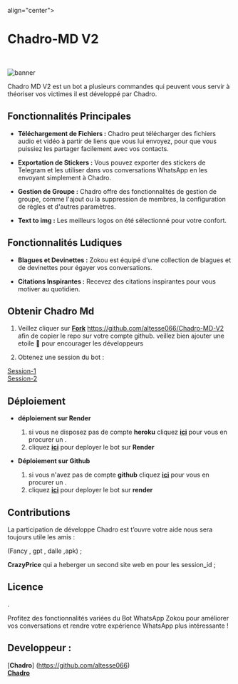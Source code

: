 align="center"><h1>Chadro-MD V2 </h1><br> </p>




![banner](Chadro.jpg)

 Chadro MD V2 est un bot a plusieurs commandes qui peuvent vous servir à théoriser vos victimes il est développé par Chadro.

## Fonctionnalités Principales

- **Téléchargement de Fichiers :** Chadro peut télécharger des fichiers audio et vidéo à partir de liens que vous lui envoyez, pour que vous puissiez les partager facilement avec vos contacts.

- **Exportation de Stickers :** Vous pouvez exporter des stickers de Telegram et les utiliser dans vos conversations WhatsApp en les envoyant simplement à Chadro.

- **Gestion de Groupe :** Chadro offre des fonctionnalités de gestion de groupe, comme l'ajout ou la suppression de membres, la configuration de règles et d'autres paramètres.

- **Text to img :** Les meilleurs logos on été sélectionné pour votre confort.

## Fonctionnalités Ludiques

- **Blagues et Devinettes :** Zokou est équipé d'une collection de blagues et de devinettes pour égayer vos conversations.

- **Citations Inspirantes :** Recevez des citations inspirantes pour vous motiver au quotidien.


## Obtenir Chadro Md

1. Veillez cliquer sur **[Fork]()**
https://github.com/altesse066/Chadro-MD-V2
   afin de copier le repo sur votre compte github.  veillez bien ajouter une etoile 🌟 pour encourager les développeurs 

3. Obtenez une session du bot : <br>
  
[Session-1](https://zkscan.onrender.com)  <br>
[Session-2](https://zokouscan.onrender.com) <br>
  

## Déploiement
- **déploiement sur Render**
  1. si vous ne disposez pas de compte **heroku** cliquez [**ici**](https://www.google.com/search?q=Render+longin&ie=UTF-8&oe=UTF-8&hl=fr-us&client=safari) pour vous en procurer un .
  2.  cliquez [**ici**](https://dashboard.render.com/https://github.com/altesse066/Chadro-MD) pour deployer le bot sur **Render**

- **Déploiement sur Github**
  1. si vous n'avez pas de compte **github** cliquez [**ici**](http://github.com/topics/login) pour vous en procurer un .
  2.  cliquez [**ici**](https://app.koyeb.com/apps/deploy?type=git&repository=https://github.cohttps://github.com/altesse066/Chadro-MD-V2/edit/main/README.md2.0&branch=main&name=Chadro-md&env%5BNOM_OWNER%5D=FedoRA&env%5BPREFIXE%5D=~&env%5BMODE_PUBLIC%5D=non&env%5BLECTURE_AUTO_STATUS%5D=non&env%5BTELECHARGER_AUTO_STATUS%5D=oui&env%5BNOM_BOT%5D=Zokou+2.0&env%5BLIENS_MENU%5D=https://static.animecorner.me/2023/08/op2.jpg&env%5BNUMERO_OWNER%5D=22573777061&env%5BETAT%5D=1&env%5BDATABASE_URL%5D=postgres://zokou_user:b9o2NIT2r7YmvzQbH65e4Ub7ixY3T0jr@dpg-cma2fsfqd2ns73dscejg-a.oregon-postgres.render.com/zokou&env%5BWARN_COUNT%5D=3&env%5BSTARTING_BOT_MESSAGE%5D=oui&env%5BANTI_DELETE_MESSAGE%5D=oui
  ) pour deployer le bot sur **render**

## Contributions
 La participation de développe Chadro est t’ouvre votre aide nous sera toujours utile les amis :

  (Fancy , gpt , dalle ,apk) ; <br>

**CrazyPrice** qui a heberger un second site web en pour les session_id ;
                
## Licence

.

Profitez des fonctionnalités variées du Bot WhatsApp Zokou pour améliorer vos conversations et rendre votre expérience WhatsApp plus intéressante !


## Developpeur :
 
  [**Chadro**]
  (https://github.com/altesse066)  <br>
  [**Chadro**](https://github.com/altesse066)
 
